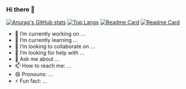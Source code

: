 <!--
**ice-bubble/ice-bubble** is a ✨ _special_ ✨ repository because its `README.md` (this file) appears on your GitHub profile.

Here are some ideas to get you started:

### Hi there 👋

- 🔭 I’m currently working on ...
- 🌱 I’m currently learning ...
- 👯 I’m looking to collaborate on ...
- 🤔 I’m looking for help with ...
- 💬 Ask me about ...
- 📫 How to reach me: ...
- 😄 Pronouns: ...
- ⚡ Fun fact: ...
-->


### Hi there 👋

[![Anurag's GitHub stats](https://github-readme-stats-git-masterrstaa-rickstaa.vercel.app/api?username=ice-bubble&show_icons=true&count_private=true)](https://github.com/ice-bubble)
[![Top Langs](https://github-readme-stats-git-masterrstaa-rickstaa.vercel.app/api/top-langs/?username=ice-bubble)](https://github.com/ice-bubble)
[![Readme Card](https://github-readme-stats-git-masterrstaa-rickstaa.vercel.app/api/pin/?username=ice-bubble&repo=ice-bubble)](https://github.com/ice-bubble/ice-bubble)
[![Readme Card](https://github-readme-stats-git-masterrstaa-rickstaa.vercel.app/api/pin/?username=ice-bubble&repo=LiteCompiler)](https://github.com/ice-bubble/LiteCompiler)

- 🔭 I’m currently working on ...
- 🌱 I’m currently learning ...
- 👯 I’m looking to collaborate on ...
- 🤔 I’m looking for help with ...
- 💬 Ask me about ...
- 📫 How to reach me: ...
- 😄 Pronouns: ...
- ⚡ Fun fact: ...
